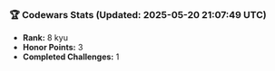 ### 🏆 Codewars Stats (Updated: 2025-05-20 21:07:49 UTC)

- **Rank:** 8 kyu
- **Honor Points:** 3
- **Completed Challenges:** 1

